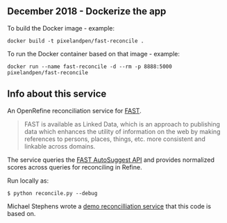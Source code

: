 ## December 2018 - Dockerize the app

To build the Docker image - example:

```
docker build -t pixelandpen/fast-reconcile .
```

To run the Docker container based on that image - example:

```
docker run --name fast-reconcile -d --rm -p 8888:5000 pixelandpen/fast-reconcile
```


## Info about this service

An OpenRefine reconciliation service for [FAST](http://www.oclc.org/research/activities/fast.html?urlm=159754).

>FAST is available as Linked Data, which is an approach to publishing data which enhances the utility of information on the web by making references to persons, places, things, etc. more consistent and linkable across domains.

The service queries the [FAST AutoSuggest API](http://www.oclc.org/developer/documentation/fast-linked-data-api/request-types)
and provides normalized scores across queries for reconciling in Refine.

Run locally as:
~~~~
$ python reconcile.py --debug
~~~~

Michael Stephens wrote a [demo reconcilliation service](https://github.com/mikejs/reconcile-demo) that this code is based on.

